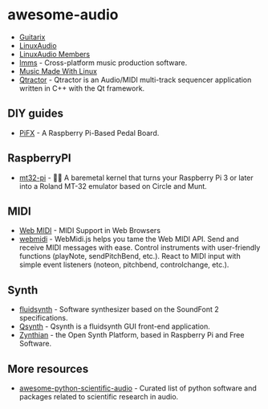 # awesome-audio

- [Guitarix](https://guitarix.org/)
- [LinuxAudio](http://linuxaudio.org)
- [LinuxAudio Members](http://linuxaudio.org/members.html)
- [lmms](https://github.com/LMMS/lmms) - Cross-platform music production software.
- [Music Made With Linux](https://wiki.linuxaudio.org/apps/categories/music_made_with_linux)
- [Qtractor](http://qtractor.org/) - Qtractor is an Audio/MIDI multi-track sequencer application written in C++ with the Qt framework.

## DIY guides
- [PiFX](https://medium.com/@atippy83/guitarix-the-pi-dle-board-8d6298ca8e42) - A Raspberry Pi-Based Pedal Board.

## RaspberryPI
- [mt32-pi](https://github.com/dwhinham/mt32-pi) - 🎹🎶 A baremetal kernel that turns your Raspberry Pi 3 or later into a Roland MT-32 emulator based on Circle and Munt.

## MIDI
- [Web MIDI](https://www.midi.org/17-the-mma/99-web-midi) - MIDI Support in Web Browsers
- [webmidi](https://github.com/djipco/webmidi) - WebMidi.js helps you tame the Web MIDI API. Send and receive MIDI messages with ease. Control instruments with user-friendly functions (playNote, sendPitchBend, etc.). React to MIDI input with simple event listeners (noteon, pitchbend, controlchange, etc.).

## Synth
- [fluidsynth](https://github.com/FluidSynth/fluidsynth) - Software synthesizer based on the SoundFont 2 specifications.
- [Qsynth](https://qsynth.sourceforge.io/) - Qsynth is a fluidsynth GUI front-end application.
- [Zynthian](https://zynthian.org/) - the Open Synth Platform, based in Raspberry Pi and Free Software.

## More resources
- [awesome-python-scientific-audio](https://github.com/faroit/awesome-python-scientific-audio) - Curated list of python software and packages related to scientific research in audio.
